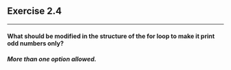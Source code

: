 ## Exercise 2.4

***
#### What should be modified in the structure of the for loop to make it print odd numbers only?
##### More than one option allowed.